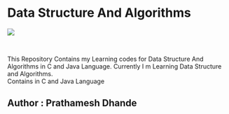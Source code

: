 # Data Structure And Algorithms

![](https://img.shields.io/badge/language-C&Java-blue?style=flat-square&logo=java)

</br>
<p align='left'>
This Repository Contains my Learning codes for Data Structure And Algorithms in C and Java Language.
Currently I m Learning Data Structure and Algorithms.
</br>
Contains in C and Java Language</p>

## Author : Prathamesh Dhande
